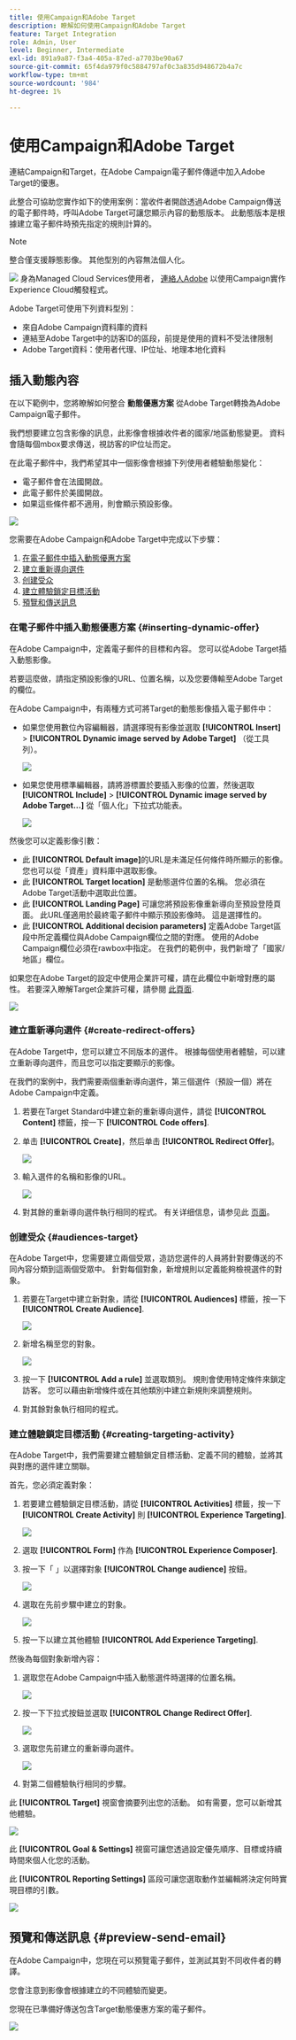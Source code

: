 ```yaml
---
title: 使用Campaign和Adobe Target
description: 瞭解如何使用Campaign和Adobe Target
feature: Target Integration
role: Admin, User
level: Beginner, Intermediate
exl-id: 891a9a87-f3a4-405a-87ed-a7703be90a67
source-git-commit: 65f4da979f0c5884797af0c3a835d948672b4a7c
workflow-type: tm+mt
source-wordcount: '984'
ht-degree: 1%

---
```


# 使用Campaign和Adobe Target

連結Campaign和Target，在Adobe Campaign電子郵件傳遞中加入Adobe Target的優惠。

此整合可協助您實作如下的使用案例：當收件者開啟透過Adobe Campaign傳送的電子郵件時，呼叫Adobe Target可讓您顯示內容的動態版本。 此動態版本是根據建立電子郵件時預先指定的規則計算的。

>[!NOTE]
>整合僅支援靜態影像。 其他型別的內容無法個人化。

![](../assets/do-not-localize/speech.png)  身為Managed Cloud Services使用者， [連絡人Adobe](../start/campaign-faq.md#support) 以使用Campaign實作Experience Cloud觸發程式。

Adobe Target可使用下列資料型別：

* 來自Adobe Campaign資料庫的資料
* 連結至Adobe Target中的訪客ID的區段，前提是使用的資料不受法律限制
* Adobe Target資料：使用者代理、IP位址、地理本地化資料

## 插入動態內容

在以下範例中，您將瞭解如何整合 **動態優惠方案** 從Adobe Target轉換為Adobe Campaign電子郵件。

我們想要建立包含影像的訊息，此影像會根據收件者的國家/地區動態變更。 資料會隨每個mbox要求傳送，視訪客的IP位址而定。

在此電子郵件中，我們希望其中一個影像會根據下列使用者體驗動態變化：

* 電子郵件會在法國開啟。
* 此電子郵件於美國開啟。
* 如果這些條件都不適用，則會顯示預設影像。

![](assets/target_4.png)

您需要在Adobe Campaign和Adobe Target中完成以下步驟：

1. [在電子郵件中插入動態優惠方案](#inserting-dynamic-offer)
1. [建立重新導向選件](#create-redirect-offers)
1. [创建受众](#audiences-target)
1. [建立體驗鎖定目標活動](#creating-targeting-activity)
1. [預覽和傳送訊息](#preview-send-email)

### 在電子郵件中插入動態優惠方案 {#inserting-dynamic-offer}

在Adobe Campaign中，定義電子郵件的目標和內容。 您可以從Adobe Target插入動態影像。

若要這麼做，請指定預設影像的URL、位置名稱，以及您要傳輸至Adobe Target的欄位。

在Adobe Campaign中，有兩種方式可將Target的動態影像插入電子郵件中：

* 如果您使用數位內容編輯器，請選擇現有影像並選取 **[!UICONTROL Insert]** > **[!UICONTROL Dynamic image served by Adobe Target]** （從工具列）。

   ![](assets/target_5.png)

* 如果您使用標準編輯器，請將游標置於要插入影像的位置，然後選取 **[!UICONTROL Include]** > **[!UICONTROL Dynamic image served by Adobe Target...]** 從「個人化」下拉式功能表。

   ![](assets/target_12.png)

然後您可以定義影像引數：

* 此 **[!UICONTROL Default image]**&#x200B;的URL是未滿足任何條件時所顯示的影像。 您也可以從「資產」資料庫中選取影像。
* 此 **[!UICONTROL Target location]** 是動態選件位置的名稱。 您必須在Adobe Target活動中選取此位置。
* 此 **[!UICONTROL Landing Page]** 可讓您將預設影像重新導向至預設登陸頁面。 此URL僅適用於最終電子郵件中顯示預設影像時。 這是選擇性的。
* 此 **[!UICONTROL Additional decision parameters]**  定義Adobe Target區段中所定義欄位與Adobe Campaign欄位之間的對應。 使用的Adobe Campaign欄位必須在rawbox中指定。 在我們的範例中，我們新增了「國家/地區」欄位。

如果您在Adobe Target的設定中使用企業許可權，請在此欄位中新增對應的屬性。 若要深入瞭解Target企業許可權，請參閱 [此頁面](https://experienceleague.adobe.com/docs/target/using/administer/manage-users/enterprise/properties-overview.html#administer).

![](assets/target_13.png)

### 建立重新導向選件 {#create-redirect-offers}

在Adobe Target中，您可以建立不同版本的選件。 根據每個使用者體驗，可以建立重新導向選件，而且您可以指定要顯示的影像。

在我們的案例中，我們需要兩個重新導向選件，第三個選件（預設一個）將在Adobe Campaign中定義。

1. 若要在Target Standard中建立新的重新導向選件，請從 **[!UICONTROL Content]** 標籤，按一下 **[!UICONTROL Code offers]**.

1. 单击 **[!UICONTROL Create]**，然后单击 **[!UICONTROL Redirect Offer]**。

   ![](assets/target_9.png)

1. 輸入選件的名稱和影像的URL。

   ![](assets/target_6.png)

1. 對其餘的重新導向選件執行相同的程式。 有关详细信息，请参见此 [ 页面](https://experienceleague.adobe.com/docs/target/using/experiences/offers/offer-redirect.html#experiences)。

### 创建受众 {#audiences-target}

在Adobe Target中，您需要建立兩個受眾，造訪您選件的人員將針對要傳送的不同內容分類到這兩個受眾中。 針對每個對象，新增規則以定義能夠檢視選件的對象。

1. 若要在Target中建立新對象，請從 **[!UICONTROL Audiences]** 標籤，按一下 **[!UICONTROL Create Audience]**.

   ![](assets/audiences_1.png)

1. 新增名稱至您的對象。

   ![](assets/audiences_2.png)

1. 按一下 **[!UICONTROL Add a rule]** 並選取類別。 規則會使用特定條件來鎖定訪客。 您可以藉由新增條件或在其他類別中建立新規則來調整規則。

1. 對其餘對象執行相同的程式。

### 建立體驗鎖定目標活動 {#creating-targeting-activity}

在Adobe Target中，我們需要建立體驗鎖定目標活動、定義不同的體驗，並將其與對應的選件建立關聯。

首先，您必須定義對象：

1. 若要建立體驗鎖定目標活動，請從 **[!UICONTROL Activities]** 標籤，按一下 **[!UICONTROL Create Activity]** 則 **[!UICONTROL Experience Targeting]**.

   ![](assets/target_10.png)

1. 選取 **[!UICONTROL Form]** 作為 **[!UICONTROL Experience Composer]**.

1. 按一下「 」以選擇對象 **[!UICONTROL Change audience]** 按鈕。

   ![](assets/target_10_2.png)

1. 選取在先前步驟中建立的對象。

   ![](assets/target_10_3.png)

1. 按一下以建立其他體驗 **[!UICONTROL Add Experience Targeting]**.

然後為每個對象新增內容：

1. 選取您在Adobe Campaign中插入動態選件時選擇的位置名稱。

   ![](assets/target_15.png)

1. 按一下下拉式按鈕並選取 **[!UICONTROL Change Redirect Offer]**.

   ![](assets/target_content.png)

1. 選取您先前建立的重新導向選件。

   ![](assets/target_content_2.png)

1. 對第二個體驗執行相同的步驟。

此 **[!UICONTROL Target]** 視窗會摘要列出您的活動。 如有需要，您可以新增其他體驗。

![](assets/target_experience.png)

此 **[!UICONTROL Goal & Settings]** 視窗可讓您透過設定優先順序、目標或持續時間來個人化您的活動。

此 **[!UICONTROL Reporting Settings]** 區段可讓您選取動作並編輯將決定何時實現目標的引數。

![](assets/target_experience_2.png)

## 預覽和傳送訊息 {#preview-send-email}

在Adobe Campaign中，您現在可以預覽電子郵件，並測試其對不同收件者的轉譯。

您會注意到影像會根據建立的不同體驗而變更。

您現在已準備好傳送包含Target動態優惠方案的電子郵件。

![](assets/target_20.png)
